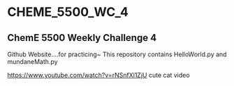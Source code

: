 # CHEME_5500_WC_4

## ChemE 5500 Weekly Challenge 4

Github Website....for practicing~
This repository contains HelloWorld.py and mundaneMath.py

https://www.youtube.com/watch?v=rNSnfXl1ZjU
cute cat video
